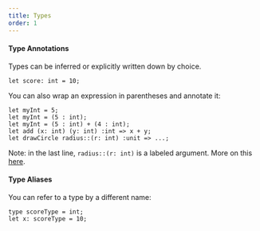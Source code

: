 ```yaml
---
title: Types
order: 1
---
```


#### Type Annotations

Types can be inferred or explicitly written down by choice.

```reason
let score: int = 10;
```

You can also wrap an expression in parentheses and annotate it:

```reason
let myInt = 5;
let myInt = (5 : int);
let myInt = (5 : int) + (4 : int);
let add (x: int) (y: int) :int => x + y;
let drawCircle radius::(r: int) :unit => ...;
```

Note: in the last line, `radius::(r: int)` is a labeled argument.
More on this [here](https://reasonml.github.io/guide/language/functions).

#### Type Aliases

You can refer to a type by a different name:

```reason
type scoreType = int;
let x: scoreType = 10;
```
